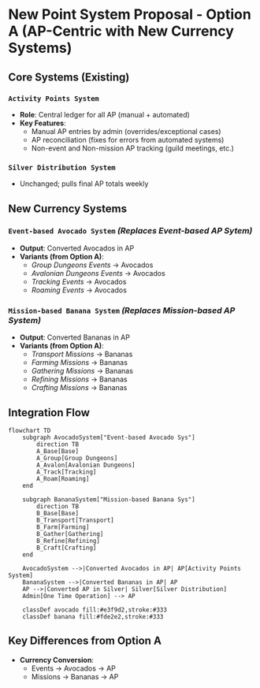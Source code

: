 
# New Point System Proposal - Option A (AP-Centric with New Currency Systems)

## Core Systems (Existing)
### `Activity Points System`
- **Role**: Central ledger for all AP (manual + automated)
- **Key Features**:
  - Manual AP entries by admin (overrides/exceptional cases)
  - AP reconciliation (fixes for errors from automated systems)
  - Non-event and Non-mission AP tracking (guild meetings, etc.)

### `Silver Distribution System`
- Unchanged; pulls final AP totals weekly

## New Currency Systems
### `Event-based Avocado System` *(Replaces Event-based AP Sytem)*
- **Output**: Converted Avocados in AP
- **Variants (from Option A)**:
  - *Group Dungeons Events* → Avocados
  - *Avalonian Dungeons Events* → Avocados  
  - *Tracking Events* → Avocados
  - *Roaming Events* → Avocados

### `Mission-based Banana System` *(Replaces Mission-based AP System)*
- **Output**: Converted Bananas in AP
- **Variants (from Option A)**:
  - *Transport Missions* → Bananas
  - *Farming Missions* → Bananas
  - *Gathering Missions* → Bananas
  - *Refining Missions* → Bananas  
  - *Crafting Missions* → Bananas

## Integration Flow
```mermaid
flowchart TD
    subgraph AvocadoSystem["Event-based Avocado Sys"]
        direction TB
        A_Base[Base]
        A_Group[Group Dungeons]
        A_Avalon[Avalonian Dungeons]
        A_Track[Tracking]
        A_Roam[Roaming]
    end

    subgraph BananaSystem["Mission-based Banana Sys"]
        direction TB
        B_Base[Base]
        B_Transport[Transport]
        B_Farm[Farming]
        B_Gather[Gathering]
        B_Refine[Refining]
        B_Craft[Crafting]
    end

    AvocadoSystem -->|Converted Avocados in AP| AP[Activity Points System]
    BananaSystem -->|Converted Bananas in AP| AP
    AP -->|Converted AP in Silver| Silver[Silver Distribution]
    Admin[One Time Operation] --> AP

    classDef avocado fill:#e3f9d2,stroke:#333
    classDef banana fill:#fde2e2,stroke:#333
```

## Key Differences from Option A
- **Currency Conversion**: 
  - Events → Avocados → AP
  - Missions → Bananas → AP
